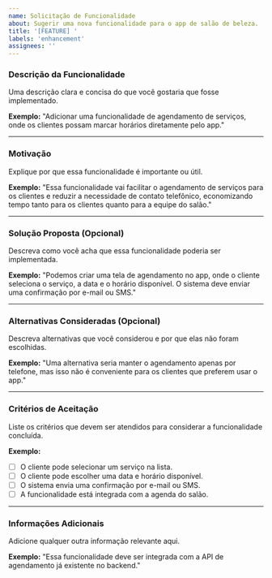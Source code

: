 ```yaml
---
name: Solicitação de Funcionalidade
about: Sugerir uma nova funcionalidade para o app de salão de beleza.
title: '[FEATURE] '
labels: 'enhancement'
assignees: ''
---
```


### Descrição da Funcionalidade
Uma descrição clara e concisa do que você gostaria que fosse implementado.

**Exemplo:**
"Adicionar uma funcionalidade de agendamento de serviços, onde os clientes possam marcar horários diretamente pelo app."

---

### Motivação
Explique por que essa funcionalidade é importante ou útil.

**Exemplo:**
"Essa funcionalidade vai facilitar o agendamento de serviços para os clientes e reduzir a necessidade de contato telefônico, economizando tempo tanto para os clientes quanto para a equipe do salão."

---

### Solução Proposta (Opcional)
Descreva como você acha que essa funcionalidade poderia ser implementada.

**Exemplo:**
"Podemos criar uma tela de agendamento no app, onde o cliente seleciona o serviço, a data e o horário disponível. O sistema deve enviar uma confirmação por e-mail ou SMS."

---

### Alternativas Consideradas (Opcional)
Descreva alternativas que você considerou e por que elas não foram escolhidas.

**Exemplo:**
"Uma alternativa seria manter o agendamento apenas por telefone, mas isso não é conveniente para os clientes que preferem usar o app."

---

### Critérios de Aceitação
Liste os critérios que devem ser atendidos para considerar a funcionalidade concluída.

**Exemplo:**
- [ ] O cliente pode selecionar um serviço na lista.
- [ ] O cliente pode escolher uma data e horário disponível.
- [ ] O sistema envia uma confirmação por e-mail ou SMS.
- [ ] A funcionalidade está integrada com a agenda do salão.

---

### Informações Adicionais
Adicione qualquer outra informação relevante aqui.

**Exemplo:**
"Essa funcionalidade deve ser integrada com a API de agendamento já existente no backend."